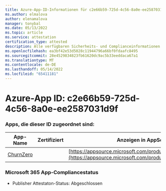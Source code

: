 ```yaml
---
title: Azure-App-ID-Informationen für c2e66b59-725d-4c56-8a0e-ee2587031d9f
ms.author: elmalova
author: elenamalova
manager: tonybal
ms.date: 05/13/2022
ms.topic: article
ms.service: attestation
certification_type: attested
description: Alle verfügbaren Sicherheits- und Complianceinformationen für c2e66b59-725d-4c56-8a0e-ee2587031d9f.
ms.openlocfilehash: ea3bf42e53d5028c11944796a66bf0fdaafc8495
ms.sourcegitcommit: 28e4529834823fb61620dc9ac5b33eeddaca67a1
ms.translationtype: MT
ms.contentlocale: de-DE
ms.lasthandoff: 05/14/2022
ms.locfileid: "65411181"
---
```

# <a name="azure-app-id-c2e66b59-725d-4c56-8a0e-ee2587031d9f"></a>Azure-App ID: c2e66b59-725d-4c56-8a0e-ee2587031d9f


### <a name="apps-associated-with-this-id"></a>Apps, die dieser ID zugeordnet sind:
| **App-Name** | **Zertifiziert** | **Anzeigen in AppSource** |
|--------------|---------------|-----------------------|
| [ChurnZero](../forward/WA200002581.md) |  | [https://appsource.microsoft.com/product/office/WA200002581](https://appsource.microsoft.com/product/office/WA200002581) |

### <a name="microsoft-365-app-compliance-status"></a>Microsoft 365 App-Compliancestatus
- Publisher Attestaton-Status: Abgeschlossen
